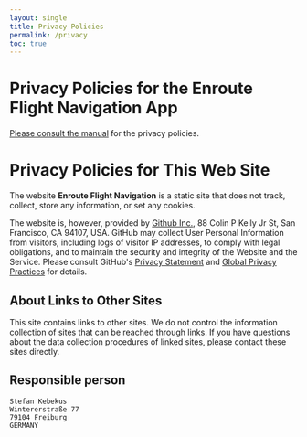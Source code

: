 ```yaml
---
layout: single
title: Privacy Policies
permalink: /privacy
toc: true
---
```


# Privacy Policies for the **Enroute Flight Navigation** App

[Please consult the
manual](https://akaflieg-freiburg.github.io/enrouteText/manual/04-appendix/privacy.html)
for the privacy policies.


# Privacy Policies for This Web Site

The website **Enroute Flight Navigation** is a static site that does not track,
collect, store any information, or set any cookies.  

The website is, however, provided by [Github Inc.](https://github.com/), 88
Colin P Kelly Jr St, San Francisco, CA 94107, USA.  GitHub may collect User
Personal Information from visitors, including logs of visitor IP addresses, to
comply with legal obligations, and to maintain the security and integrity of the
Website and the Service.  Please consult GitHub's [Privacy
Statement](https://help.github.com/en/github/site-policy/github-privacy-statement#github-pages)
and [Global Privacy
Practices](https://help.github.com/en/github/site-policy/global-privacy-practices)
for details.

## About Links to Other Sites

This site contains links to other sites. We do not control the information
collection of sites that can be reached through links. If you have questions
about the data collection procedures of linked sites, please contact these sites
directly.

## Responsible person

```
Stefan Kebekus
Wintererstraße 77
79104 Freiburg
GERMANY
```
